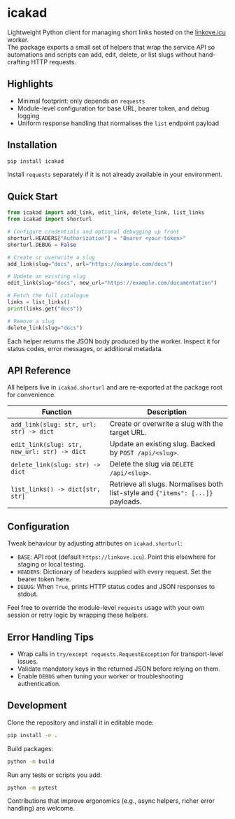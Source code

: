 # icakad

Lightweight Python client for managing short links hosted on the [linkove.icu](https://linkove.icu) worker.  
The package exports a small set of helpers that wrap the service API so automations and scripts can add, edit, delete, or list slugs without hand-crafting HTTP requests.

## Highlights

- Minimal footprint: only depends on `requests`
- Module-level configuration for base URL, bearer token, and debug logging
- Uniform response handling that normalises the `list` endpoint payload

## Installation

```bash
pip install icakad
```

Install `requests` separately if it is not already available in your environment.

## Quick Start

```python
from icakad import add_link, edit_link, delete_link, list_links
from icakad import shorturl

# Configure credentials and optional debugging up front
shorturl.HEADERS["Authorization"] = "Bearer <your-token>"
shorturl.DEBUG = False

# Create or overwrite a slug
add_link(slug="docs", url="https://example.com/docs")

# Update an existing slug
edit_link(slug="docs", new_url="https://example.com/documentation")

# Fetch the full catalogue
links = list_links()
print(links.get("docs"))

# Remove a slug
delete_link(slug="docs")
```

Each helper returns the JSON body produced by the worker. Inspect it for status codes, error messages, or additional metadata.

## API Reference

All helpers live in `icakad.shorturl` and are re-exported at the package root for convenience.

| Function | Description |
| --- | --- |
| `add_link(slug: str, url: str) -> dict` | Create or overwrite a slug with the target URL. |
| `edit_link(slug: str, new_url: str) -> dict` | Update an existing slug. Backed by `POST /api/<slug>`. |
| `delete_link(slug: str) -> dict` | Delete the slug via `DELETE /api/<slug>`. |
| `list_links() -> dict[str, str]` | Retrieve all slugs. Normalises both list-style and `{"items": [...]}` payloads. |

## Configuration

Tweak behaviour by adjusting attributes on `icakad.shorturl`:

- `BASE`: API root (default `https://linkove.icu`). Point this elsewhere for staging or local testing.
- `HEADERS`: Dictionary of headers supplied with every request. Set the bearer token here.
- `DEBUG`: When `True`, prints HTTP status codes and JSON responses to stdout.

Feel free to override the module-level `requests` usage with your own session or retry logic by wrapping these helpers.

## Error Handling Tips

- Wrap calls in `try/except requests.RequestException` for transport-level issues.
- Validate mandatory keys in the returned JSON before relying on them.
- Enable `DEBUG` when tuning your worker or troubleshooting authentication.

## Development

Clone the repository and install it in editable mode:

```bash
pip install -e .
```

Build packages:

```bash
python -m build
```

Run any tests or scripts you add:

```bash
python -m pytest
```

Contributions that improve ergonomics (e.g., async helpers, richer error handling) are welcome.
